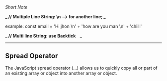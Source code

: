_Short Note_

**_ // Multiple Line String: \n --> for another line; _**

example: const email = 'Hi jhon \n' +
'how are you man \n' +
'chiill'

**_ // Multi line String: use Backtick ` ` _**

---

## Spread Operator

The JavaScript spread operator (...) allows us to quickly copy all or part of an existing array or object into another array or object.

